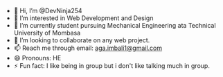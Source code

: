 - 👋 Hi, I’m @DevNinja254
- 👀 I’m interested in Web Development and Design
- 🌱 I’m currently student pursuing Mechanical Engineering ata Technical University of Mombasa
- 💞️ I’m looking to collaborate on any web project.
- 📫 Reach me through email: aga.imbali1@gmail.com
- 😄 Pronouns: HE
- ⚡ Fun fact: I like being in group but i don't like talking much in group.

<!---
DevNinja254/DevNinja254 is a ✨ special ✨ repository because its `README.md` (this file) appears on your GitHub profile.
You can click the Preview link to take a look at your changes.
--->
